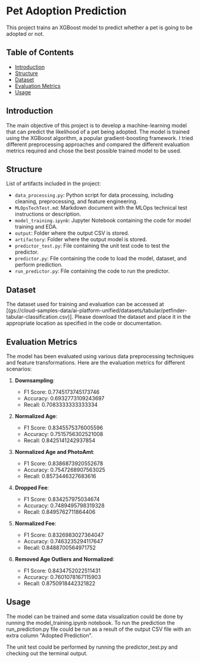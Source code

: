 # Pet Adoption Prediction

This project trains an XGBoost model to predict whether a pet is going to be adopted or not.

## Table of Contents

- [Introduction](#introduction)
- [Structure](#structure)
- [Dataset](#dataset)
- [Evaluation Metrics](#evaluation-metrics)
- [Usage](#usage)

## Introduction

The main objective of this project is to develop a machine-learning model that can predict the likelihood of a pet being adopted. The model is trained using the XGBoost algorithm, a popular gradient-boosting framework.
I tried different preprocessing approaches and compared the different evaluation metrics required and chose the best possible trained model to be used.


## Structure

List of artifacts included in the project:

- `data_processing.py`: Python script for data processing, including cleaning, preprocessing, and feature engineering.
- `MLOpsTechTest.md`: Markdown document with the MLOps technical test instructions or description.
- `model_training.ipynb`: Jupyter Notebook containing the code for model training and EDA.
- `output`: Folder where the output CSV is stored.
- `artifactory`: Folder where the output model is stored.
- `predictor_test.py`: File containing the unit test code to test the predictor.
- `predictor.py`: File containing the code to load the model, dataset, and perform prediction.
- `run_predictor.py`: File containing the code to run the predictor.

## Dataset

The dataset used for training and evaluation can be accessed at [(gs://cloud-samples-data/ai-platform-unified/datasets/tabular/petfinder-tabular-classification.csv)]. Please download the dataset and place it in the appropriate location as specified in the code or documentation.

## Evaluation Metrics

The model has been evaluated using various data preprocessing techniques and feature transformations. Here are the evaluation metrics for different scenarios:

1. **Downsampling**:
   - F1 Score: 0.7745173745173746
   - Accuracy: 0.6932773109243697
   - Recall: 0.7083333333333334

2. **Normalized Age**:
   - F1 Score: 0.8345575376005596
   - Accuracy: 0.7515756302521008
   - Recall: 0.8425141242937854

3. **Normalized Age and PhotoAmt**:
   - F1 Score: 0.8386873920552678
   - Accuracy: 0.7547268907563025
   - Recall: 0.8573446327683616

4. **Dropped Fee**:
   - F1 Score: 0.834257975034674
   - Accuracy: 0.7489495798319328
   - Recall: 0.8495762711864406

5. **Normalized Fee**:
   - F1 Score: 0.8326983027364047
   - Accuracy: 0.7463235294117647
   - Recall: 0.8488700564971752

6. **Removed Age Outliers and Normalized**:
   - F1 Score: 0.8434752022511431
   - Accuracy: 0.7601078167115903
   - Recall: 0.8750918442321822
  
## Usage
The model can be trained and some data visualization could be done by running the model_training.ipynb notebook.
To run the prediction the run_prediction.py file could be run as a result of the output CSV file with an extra column "Adopted Prediction".

The unit test could be performed by running the predictor_test.py and checking out the terminal output.
